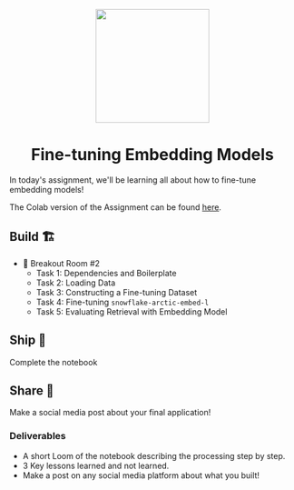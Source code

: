 <p align = "center" draggable=”false” ><img src="https://github.com/AI-Maker-Space/LLM-Dev-101/assets/37101144/d1343317-fa2f-41e1-8af1-1dbb18399719" 
     width="200px"
     height="auto"/>
</p>

## <h1 align="center" id="heading">Fine-tuning Embedding Models</h1>

In today's assignment, we'll be learning all about how to fine-tune embedding models!

The Colab version of the Assignment can be found [here](https://colab.research.google.com/drive/1E2oyTHlwiG19Qa1oGE5oT2IV9RlvdpQJ?usp=sharing).

## Build 🏗️

- 🤝 Breakout Room #2
  - Task 1: Dependencies and Boilerplate
  - Task 2: Loading Data
  - Task 3: Constructing a Fine-tuning Dataset
  - Task 4: Fine-tuning `snowflake-arctic-embed-l`
  - Task 5: Evaluating Retrieval with Embedding Model

## Ship 🚢

Complete the notebook

## Share 🚀

Make a social media post about your final application!

### Deliverables
- A short Loom of the notebook describing the processing step by step.
- 3 Key lessons learned and not learned.
- Make a post on any social media platform about what you built!